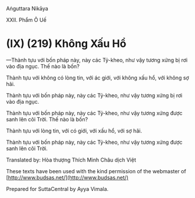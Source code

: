 Aṅguttara Nikāya

XXII. Phẩm Ô Uế

# (IX) (219) Không Xấu Hổ

—Thành tựu với bốn pháp này, này các Tỷ-kheo, như vậy tương xứng bị rơi vào địa ngục. Thế nào là bốn?

Thành tựu với không có lòng tin, với ác giới, với không xấu hổ, với không sợ hãi.

Thành tựu với bốn pháp này, này các Tỷ-kheo, như vậy tương xứng bị rơi vào địa ngục.

Thành tựu với bốn pháp này, này các Tỷ-kheo, như vậy tương xứng được sanh lên cõi Trời. Thế nào là bốn?

Thành tựu với lòng tin, với có giới, với xấu hổ, với sợ hãi.

Thành tựu với bốn pháp này, này các Tỷ-kheo, như vậy tương xứng được sanh lên cõi Trời.

Translated by: Hòa thượng Thích Minh Châu dịch Việt

These texts have been used with the kind permission of the webmaster of [http://www.budsas.net/](http://www.budsas.net/)

Prepared for SuttaCentral by Ayya Vimala.